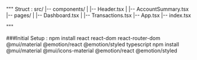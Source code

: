 """
Struct : 
src/
|-- components/
|   |-- Header.tsx
|   |-- AccountSummary.tsx
|-- pages/
|   |-- Dashboard.tsx
|   |-- Transactions.tsx
|-- App.tsx
|-- index.tsx

"""

###Initial Setup : 
npm install react react-dom react-router-dom @mui/material @emotion/react @emotion/styled typescript
npm install @mui/material @mui/icons-material @emotion/react @emotion/styled
